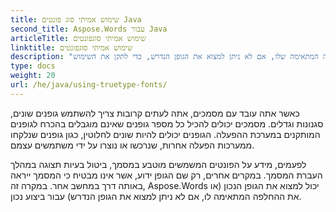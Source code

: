 ```yaml
---
title: שימוש אמיתי סוג פונטים Java
second_title: Aspose.Words עבור Java
articleTitle: שימוש אמיתי סוגפונטים
linktitle: שימוש אמיתי סוגפונטים
description: "כיצד למצוא את הגופן הנכון או את ההחלפה המתאימה שלו, אם לא ניתן למצוא את הגופן הנדרש, כדי לתקן את השימוש Aspose.Words עבור Java."
type: docs
weight: 20
url: /he/java/using-truetype-fonts/
---
```


כאשר אתה עובד עם מסמכים, אתה לעתים קרובות צריך להשתמש גופנים שונים, סגנונות וגדלים. מסמכים יכולים להכיל כל מספר גופנים שאינם מוגבלים בהכרח לגופנים המותקנים במערכת ההפעלה. הגופנים יכולים להיות שונים לחלוטין, כגון גופנים שנלקחו ממערכות הפעלה אחרות, שנרכשו או נוצרו על ידי משתמשים עצמם.

לפעמים, מידע על הפונטים המשמשים מוטבע במסמך, ביטול בעיות תצוגה במהלך העברת המסמך. במקרים אחרים, רק שם הגופן ידוע, אשר אינו מבטיח כי המסמך ייראה באותה דרך במחשב אחר. במקרה זה, Aspose.Words יכול למצוא את הגופן הנכון (או את ההחלפה המתאימה לו, אם לא ניתן למצוא את הגופן הנדרש) עבור ביצוע נכון.
